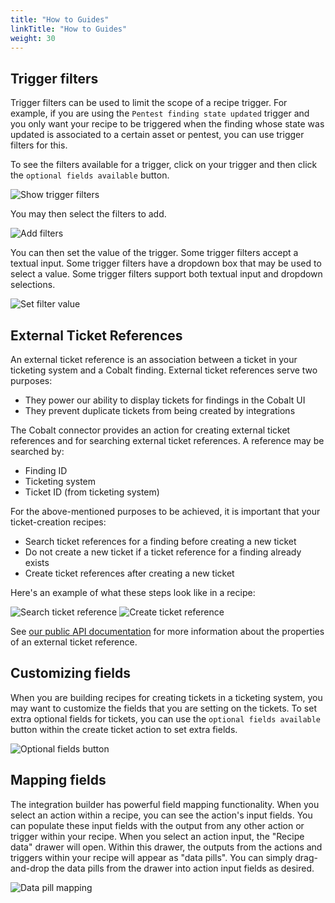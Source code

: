 ```yaml
---
title: "How to Guides"
linkTitle: "How to Guides"
weight: 30
---
```


## Trigger filters

Trigger filters can be used to limit the scope of a recipe trigger.
For example, if you are using the `Pentest finding state updated` trigger and you only want your recipe to be triggered
when the finding whose state was updated is associated to a certain asset or pentest, you can use trigger filters for this.

To see the filters available for a trigger, click on your trigger and then click the `optional fields available` button.

![Show trigger filters](/integrations/integration_builder/how_to_guides/trigger_filters/show_trigger_filters.png "Show trigger filters")

You may then select the filters to add.

![Add filters](/integrations/integration_builder/how_to_guides/trigger_filters/add_filters.png "Add filters")

You can then set the value of the trigger.
Some trigger filters accept a textual input.
Some trigger filters have a dropdown box that may be used to select a value.
Some trigger filters support both textual input and dropdown selections.

![Set filter value](/integrations/integration_builder/how_to_guides/trigger_filters/set_filter_value.png "Set filter value")

## External Ticket References

An external ticket reference is an association between a ticket in your ticketing system and a Cobalt finding.
External ticket references serve two purposes:

* They power our ability to display tickets for findings in the Cobalt UI
* They prevent duplicate tickets from being created by integrations

The Cobalt connector provides an action for creating external ticket references and for searching external ticket references.
A reference may be searched by:

* Finding ID
* Ticketing system
* Ticket ID (from ticketing system)

For the above-mentioned purposes to be achieved, it is important that your ticket-creation recipes:

* Search ticket references for a finding before creating a new ticket
* Do not create a new ticket if a ticket reference for a finding already exists
* Create ticket references after creating a new ticket

Here's an example of what these steps look like in a recipe:

![Search ticket reference](/integrations/integration_builder/how_to_guides/external_ticket_references/search_ticket_reference.png "Search ticket reference")
![Create ticket reference](/integrations/integration_builder/how_to_guides/external_ticket_references/create_ticket_reference.png "Create ticket reference")

See [our public API documentation](/cobalt-api/v2/) for more information about the properties of an external ticket reference.

## Customizing fields

When you are building recipes for creating tickets in a ticketing system, you may want to customize the fields that you are setting on the tickets.
To set extra optional fields for tickets, you can use the `optional fields available` button within the create ticket action to set extra fields.

![Optional fields button](/integrations/integration_builder/how_to_guides/optional_fields_button.png "Optional fields button")

## Mapping fields

The integration builder has powerful field mapping functionality.
When you select an action within a recipe, you can see the action's input fields.
You can populate these input fields with the output from any other action or trigger within your recipe.
When you select an action input, the "Recipe data" drawer will open.
Within this drawer, the outputs from the actions and triggers within your recipe will appear as "data pills".
You can simply drag-and-drop the data pills from the drawer into action input fields as desired.

![Data pill mapping](/integrations/integration_builder/how_to_guides/data_pill_mapping.png "Data pill mapping")
